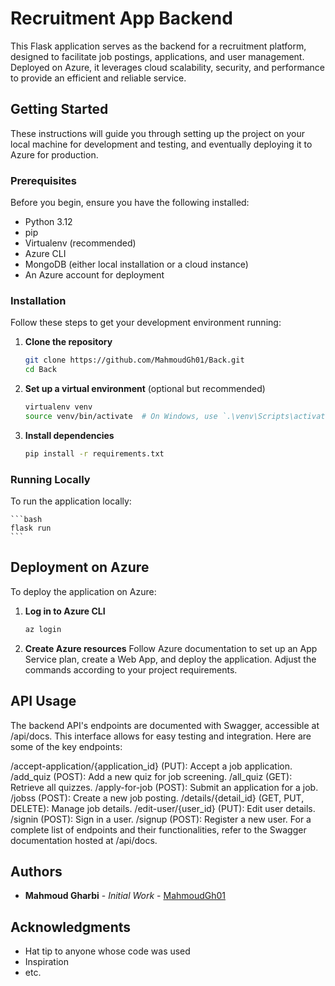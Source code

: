 # Recruitment App Backend

This Flask application serves as the backend for a recruitment platform, designed to facilitate job postings, applications, and user management. Deployed on Azure, it leverages cloud scalability, security, and performance to provide an efficient and reliable service.

## Getting Started

These instructions will guide you through setting up the project on your local machine for development and testing, and eventually deploying it to Azure for production.

### Prerequisites

Before you begin, ensure you have the following installed:
- Python 3.12
- pip
- Virtualenv (recommended)
- Azure CLI
- MongoDB (either local installation or a cloud instance)
- An Azure account for deployment

### Installation

Follow these steps to get your development environment running:

1. **Clone the repository**
    ```bash
    git clone https://github.com/MahmoudGh01/Back.git
    cd Back
    ```

2. **Set up a virtual environment** (optional but recommended)
    ```bash
    virtualenv venv
    source venv/bin/activate  # On Windows, use `.\venv\Scripts\activate`
    ```

3. **Install dependencies**
    ```bash
    pip install -r requirements.txt
    ```

### Running Locally

To run the application locally:

    ```bash
    flask run
    ```

## Deployment on Azure

To deploy the application on Azure:

1. **Log in to Azure CLI**
    ```bash
    az login
    ```

2. **Create Azure resources**
    Follow Azure documentation to set up an App Service plan, create a Web App, and deploy the application. Adjust the commands according to your project requirements.

## API Usage

The backend API's endpoints are documented with Swagger, accessible at /api/docs. This interface allows for easy testing and integration. Here are some of the key endpoints:

/accept-application/{application_id} (PUT): Accept a job application.
/add_quiz (POST): Add a new quiz for job screening.
/all_quiz (GET): Retrieve all quizzes.
/apply-for-job (POST): Submit an application for a job.
/jobss (POST): Create a new job posting.
/details/{detail_id} (GET, PUT, DELETE): Manage job details.
/edit-user/{user_id} (PUT): Edit user details.
/signin (POST): Sign in a user.
/signup (POST): Register a new user.
For a complete list of endpoints and their functionalities, refer to the Swagger documentation hosted at /api/docs.



## Authors

- **Mahmoud Gharbi** - *Initial Work* - [MahmoudGh01](https://github.com/MahmoudGh01)



## Acknowledgments

- Hat tip to anyone whose code was used
- Inspiration
- etc.
